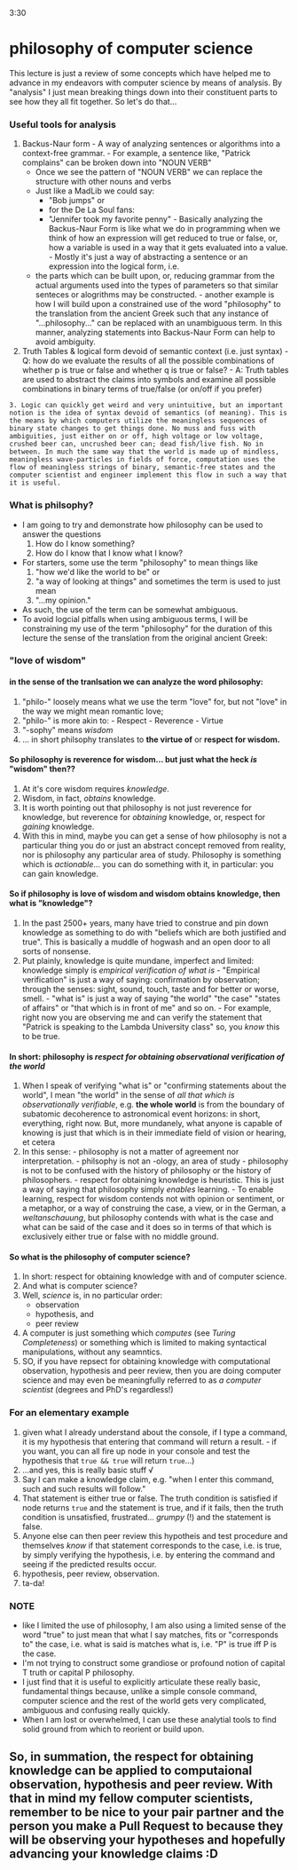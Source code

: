 3:30

# philosophy of computer science
  This lecture is just a review of some concepts which have helped me to advance in my endeavors with computer science by means of analysis. By "analysis" I just mean breaking things down into their constituent parts to see how they all fit together. So let's do that...

### Useful tools for analysis
  1. Backus-Naur form
    - A way of analyzing sentences or algorithms into a context-free grammar.
    - For example, a sentence like, "Patrick complains" can be broken down into "NOUN VERB"
      - Once we see the pattern of "NOUN VERB" we can replace the structure with other nouns and verbs
      - Just like a MadLib we could say:
        - "Bob jumps" or
        - for the De La Soul fans:
        - "Jennifer took my favorite penny"
    - Basically analyzing the Backus-Naur Form is like what we do in programming when we think of how an expression will get reduced to true or false, or, how a variable is used in a way that it gets evaluated into a value.
    - Mostly it's just a way of abstracting a sentence or an expression into the logical form, i.e.
      - the parts which can be built upon, or, reducing grammar from the actual arguments used into the types of parameters so that similar senteces or alogrithms may be constructed.
    - another example is how I will build upon a constrained use of the word "philosophy" to the translation from the ancient Greek such that any instance of "...philosophy..." can be replaced with an unambiguous term. In this manner, analyzing statements into Backus-Naur Form can help to avoid ambiguity.
  2. Truth Tables & logical form devoid of semantic context (i.e. just syntax)
    <!-- - operands (the terms of an expression) and operators, e.g. (p or q where p and q are the operands and "or" the operator).
    - It may be true or false the "Brad and Angelina are divorced" or "p".
    - It may be true or false that "the earth is ~93 million miles from the sun" or "q"
    - So how do we evaluate a sentence which uses more than one knowledge claim? e.g. (p and q) or (p or q)? -->
    - Q: how do we evaluate the results of all the possible combinations of whether p is true or false and whether q is true or false?
    - A: Truth tables are used to abstract the claims into symbols and examine all possible combinations in binary terms of true/false (or on/off if you prefer)
      <!-- 1. and &&
        - (T & T) ==> T
        - (T & F) ==> F
        - (F & T) ==> F
        - (F & F) ==> F
      2. or (inclusive) ||
        - (T or T) ==> T
        - (T or F) ==> T
        - (F or T) ==> T
        - (F or F) ==> F
      3. or (exclusive)
        - (T xor T) ==> F
        - (T xor F) ==> T
        - (F xor T) ==> T
        - (F xor F) ==> F
      4. if p, then q (principle of explosion)
        - (if T, then T) ==> T
        - (if T, then F) ==> F
        - (if F, then T) ==> T <--- principle of explosion!!! From falsehood, anything follows - oh no!!!!!
        - (if F, then F) ==> T -->
    3. Logic can quickly get weird and very unintuitive, but an important notion is the idea of syntax devoid of semantics (of meaning). This is the means by which computers utilize the meaningless sequences of binary state changes to get things done. No muss and fuss with ambiguities, just either on or off, high voltage or low voltage, crushed beer can, uncrushed beer can; dead fish/live fish. No in between. In much the same way that the world is made up of mindless, meaningless wave-particles in fields of force, computation uses the flow of meaningless strings of binary, semantic-free states and the computer scientist and engineer implement this flow in such a way that it is useful.

### What is philsophy?
  - I am going to try and demonstrate how philosophy can be used to answer the questions
    1. How do I know something?
    2. How do I know that I know what I know?
  - For starters, some use the term "philosophy" to mean things like
    1. "how we'd like the world to be" or
    2. "a way of looking at things" and sometimes the term is used to just mean
    3. "...my opinion."
  - As such, the use of the term can be somewhat ambiguous.
  - To avoid logcial pitfalls when using ambiguous terms, I will be constraining my use of the term "philosophy" for the duration of this lecture the sense of the translation from the original ancient Greek:

### "love of wisdom"
#### in the sense of the tranlsation we can analyze the word philosophy:
  1. "philo-" loosely means what we use the term "love" for, but not "love" in the way we might mean romantic love;
  2. "philo-" is more akin to:
    -  Respect
    -  Reverence
    -  Virtue
  3. "-sophy" means _wisdom_
  4. ... in short philsophy translates to **the virtue of** or **respect for wisdom.**
  <!-- 5. of NOTE: upon initial utterance of the term some 2500+ years ago - and as best we can tell from record - _philosophy_ was distinguished from _sophistry_. In the sense of the Greek translation, sophistry was professional wisdom, such as we might consider a lawyer, a consultant or a politician today. A sophist, then, someone skilled in the art of rhetoric whose knowledgeable counsel might otherwise be relative to the party paying for their knowledge. The philosopher, on the other hand, was then an amateur, and philosophy only concerned with the truth of knowledge claims, regardless of the market value of dispensing such knowledge claims. -->

#### So philosophy is reverence for wisdom... but just what the heck _is_ "wisdom" then??
  1. At it's core wisdom requires _knowledge_.
  2. Wisdom, in fact, _obtains_ knowledge.
  3. It is worth pointing out that philosophy is not just reverence for knowledge, but reverence for _obtaining_ knowledge, or, respect for _gaining_ knowledge.
  4. With this in mind, maybe you can get a sense of how philosophy is not a particular thing you do or just an abstract concept removed from reality, nor is philosophy any particular area of study. Philosophy is something which is _actionable_... you can do something with it, in particular: you can gain knowledge.

#### So if philosophy is love of wisdom and wisdom obtains knowledge, then what is "knowledge"?
  1. In the past 2500+ years, many have tried to construe and pin down knowledge as something to do with "beliefs which are both justified and true". This is basically a muddle of hogwash and an open door to all sorts of nonsense.
  2. Put plainly, knowledge is quite mundane, imperfect and limited: knowledge simply is _empirical verification of what is_
    - "Empirical verification" is just a way of saying: confirmation by observation; through the senses: sight, sound, touch, taste and for better or worse, smell.
    - "what is" is just a way of saying "the world" "the case" "states of affairs" or "that which is in front of me" and so on.
    - For example, right now you are observing me and can verify the statement that "Patrick is speaking to the Lambda University class" so, you _know_ this to be true.

#### In short: philosophy is _respect for obtaining observational verification of the world_
  1. When I speak of verifying "what is" or "confirming statements about the world", I mean "the world" in the sense of _all that which is observationally verifiable_, e.g. **the whole world** is from the boundary of subatomic decoherence to astronomical event horizons: in short, everything, right now. But, more mundanely, what anyone is capable of knowing is just that which is in their immediate field of vision or hearing, et cetera
  2. In this sense:
    - philosophy is not a matter of agreement nor interpretation.
    - philsophy is not an -ology, an area of study
    - philosophy is not to be confused with the history of philosophy or the history of philosophers.
    - respect for obtaining knowledge is heuristic. This is just a way of saying that philosophy simply _enables_ learning.
    - To enable learning, respect for wisdom contends not with opinion or sentiment, or a metaphor, or a way of construing the case, a view, or in the German, a _weltanschauung_, but philosophy contends with what is the case and what can be said of the case and it does so in terms of that which is exclusively either true or false with no middle ground.
  <!-- 3. the **purview** of philsophy is: *logic, reason and rhetoric*
    - _Rhetoric_ is just a fancy way of saying, "how you use your words."
    - _Reason_ is basically just the art of using logic to deduce, to induce and to abduce (and abduce is just a fancy way of saying, "guessing").
    - _Logic_ is just the artifice, or, set of tools, which we use to reason.
  4. Given this purview, the **domains** of philosophy are:
    - Epistemology, or the study of knowledge and statements of knowledge, and
    - Ontology, the study of reality, or what exists - and I'll put it out there that what exists is the (at most one) world which we live in. An example of something which doesn't exist is ideas or abstractions. Like a Euclidian circle (all points upon a two dimensional plane which are equidistant from a point), abstract ideas are only to be found in language - they do not exist. -->

#### So what is the philosophy of computer science?
  1. In short: respect for obtaining knowledge with and of computer science.
  2. And what is computer science?
  3. Well, _science_ is, in no particular order:
     - observation
     - hypothesis, and
     - peer review
  4. A computer is just something which _computes_ (see _Turing Completeness_) or something which is limited to making syntactical manipulations, without any seamntics.
  5. SO, if you have repsect for obtaining knowledge with computational observation, hypothesis and peer review, then you are doing computer science and may even be meaningfully referred to as _a computer scientist_ (degrees and PhD's regardless!)

### For an elementary example
  1. given what I already understand about the console, if I type a command, it is my hypothesis that entering that command will return a result.
    - if you want, you can all fire up node in your console and test the hypothesis that `true && true` will return `true`...)
  2. ...and yes, this is really basic stuff √
  3. Say I can make a knowledge claim, e.g. "when I enter this command, such and such results will follow."
  4. That statement is either true or false. The truth condition is satisfied if node returns `true` and the statement is true, and if it fails, then the truth condition is unsatisfied, frustrated... _grumpy_ (!) and the statement is false.
  5. Anyone else can then peer review this hypotheis and test procedure and themselves _know_ if that statement corresponds to the case, i.e. is true, by simply verifying the hypothesis, i.e. by entering the command and seeing if the predicted results occur.
  6. hypothesis, peer review, observation.
  7. ta-da!

### NOTE
  - like I limited the use of philosophy, I am also using a limited sense of the word "true" to just mean that what I say matches, fits or "corresponds to" the case, i.e. what is said is matches what is, i.e. "P" is true iff P is the case.
  - I'm not trying to construct some grandiose or profound notion of capital T truth or capital P philosophy.
  - I just find that it is useful to explicitly articulate these really basic, fundamental things because, unlike a simple console command, computer science and the rest of the world gets very complicated, ambiguous and confusing really quickly.
  - When I am lost or overwhelmed, I can use these analytial tools to find solid ground from which to reorient or build upon.

## So, in summation, the respect for obtaining knowledge can be applied to computaional observation, hypothesis and peer review. With that in mind my fellow computer scientists, remember to be nice to your pair partner and the person you make a Pull Request to because they will be observing your hypotheses and hopefully advancing your knowledge claims :D


<!-- ### I will leave you with the three kinds of knowledge and the three answers to every question, "why?"
### Three kinds of empirical verification:
  1. Axiomatic, or, self evident knowledge
    - e.g. "dividends require financing" or "2 + 2 = 4"
    - things which are true by definition
    - also, tautologies, basically things which are saying the same thing backwards and forwards, e.g. many things may add up to four, but the statement "4 = 2 + 2" is the same statement as "2 + 2 = 4"
  2. Empirical Knowledge
    - you can backus-naur this into _empirically verifible empirical verification_ if you really want to
    - e.g. "brute" facts, such as "the earth is ~93 million miles from the sun" or "the bell of Big Ben weighs 13,760 kilograms."
    - e.g. "institutional" facts such as "Brad and Angelina are divorced" or "Bernie Sanders a Senator from Vermont"
  3. Self-knowledge
    - e.g. "I feel glad", "that tickles" or "I'm thirsty"
    - self knowledge is essentially knowledge of the self _by_ the self.
    - I don't mean some deep, introspective intuition, I just mean the things a self can verify about their own self.
    - This one particular kind of knowledge, for better or worse, is **only** verifiable by the self and no others. Someone else can agree with me when I say, "I feel glad" and they may observe my demeanor and behaviour and presume as much, but this is categorically distinct from anyone else empirically verifying my self-knowledge.
    - This aspect of what is sometimes called the irreducible first-person ontology of consciousness presents and epistemic limitation. But I digress.
### Three answers to every question, "why?"
  1. Why not?
  2. Because...
   - Often when "why?" is aksed in place of "how?" there actually is a cause which can be cited, but "because" can be ambiguous. For example:
   - Q: "Because I am cold" answers two different questions very differently
     1. A: "Why are you shivering?"
     2. A: "Why are you putting on your sweater?"
     - In the former case, _cause_ is cited, in the second case, _reason_.
  3. You have to figure that out for yourself, silly!

## Things to review - SKIP???????????
  1. Truth - a condition of propositions; the correspondence of what is said is the case and what actually is the case. If a statement matches or fits or _corresponds to_ the case, then that statement is true.
  2. It is worth noting that truth is just an abstract idea. Like all abstract ideas, truth is an epistemic notion - it does not exist in the sense that you and I or Mount Kilamanjaro do. Abstract ideas are only to be found in language - much like an Euclidian circle or something "perfect", these abstract ideas do not exist. How we use this "correspondence" condition for determining the truth value of a statement is not some profound, deepity or capital T truth for all time and all places, just the here and now.
  3. Hypothesis: a guess can be an hypothesis, but hypotheses which are both verifiable and falsifiable are generally more apt to advance a knowledge claim
  4. It is worth distinguishing statements of what is true from what is "true to you" (or true to me, or true to them or true to us). Statements of what is true are verifiable and falsifiable, for example, the statement "it is raining" could be true or false depending on the climate conditions of the person making the claim. Statements of what is "true to..." [you; me; us, or them] are basically statements of opinion, belief, sentiment, or an expression from a way of interpreting things... a way of looking at thing. These are all well and good, but categorically distinct from statments which are exclusively either true or false. It may be true to you that Bill Clinton was a better President than Ronald Reagan, and it may be true to someone else that Reagan was a better President. Whatever the opinion, however, the statement that "Ronald Reagan is the President of these united States" was true in the 1980s, but if the statement were made today, it would be false.
  5. To illustrate: if "a way of looking at the world" were adequate to determine the case, then an oasis and a mirage would have both epistemic and ontological equivalence. They do not.
  6. Logical fallacies: fallacy of ambiguity; the unilluminating appeal to skepticism; hmm.... -->

